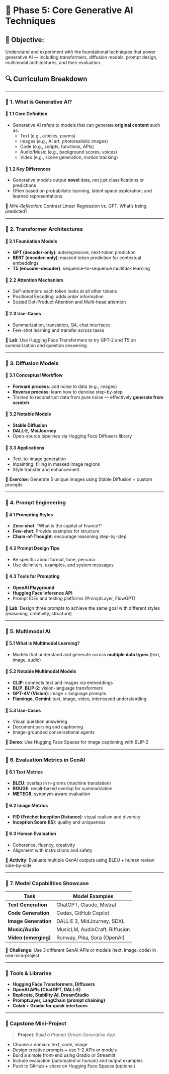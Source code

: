 # 📘 **Phase 5: Core Generative AI Techniques**  

## 🎯 **Objective:**  
Understand and experiment with the foundational techniques that power generative AI — including transformers, diffusion models, prompt design, multimodal architectures, and their evaluation.

## 🔍 **Curriculum Breakdown**
---

### 🌟 **1. What is Generative AI?**

#### 📌 1.1 Core Definition
- Generative AI refers to models that can generate **original content** such as:
  - Text (e.g., articles, poems)
  - Images (e.g., AI art, photorealistic images)
  - Code (e.g., scripts, functions, APIs)
  - Audio/Music (e.g., background scores, voices)
  - Video (e.g., scene generation, motion tracking)

#### 📌 1.2 Key Differences
- Generative models output **novel** data, not just classifications or predictions
- Often based on probabilistic learning, latent space exploration, and learned representations

🧠 *Mini-Reflection*: Contrast Linear Regression vs. GPT. What’s being predicted?

---

### 🤖 **2. Transformer Architectures**

#### 📌 2.1 Foundation Models
- **GPT (decoder-only)**: autoregressive, next-token prediction
- **BERT (encoder-only)**: masked token prediction for contextual embeddings
- **T5 (encoder-decoder)**: sequence-to-sequence multitask learning

#### 📌 2.2 Attention Mechanism
- Self-attention: each token looks at all other tokens
- Positional Encoding: adds order information
- Scaled Dot-Product Attention and Multi-head attention

#### 📌 2.3 Use-Cases
- Summarization, translation, QA, chat interfaces
- Few-shot learning and transfer across tasks

📌 **Lab**: Use Hugging Face Transformers to try GPT-2 and T5 on summarization and question answering

---

### 🎨 **3. Diffusion Models**

#### 📌 3.1 Conceptual Workflow
- **Forward process**: add noise to data (e.g., images)
- **Reverse process**: learn how to denoise step-by-step
- Trained to reconstruct data from pure noise — effectively **generate from scratch**

#### 📌 3.2 Notable Models
- **Stable Diffusion**
- **DALL·E**, **MidJourney**
- Open-source pipelines via Hugging Face Diffusers library

#### 📌 3.3 Applications
- Text-to-image generation
- Inpainting: filling in masked image regions
- Style transfer and enhancement

📌 **Exercise**: Generate 5 unique images using Stable Diffusion + custom prompts

---

### 🧠 **4. Prompt Engineering**

#### 📌 4.1 Prompting Styles
- **Zero-shot**: "What is the capital of France?"
- **Few-shot**: Provide examples for structure
- **Chain-of-Thought**: encourage reasoning step-by-step

#### 📌 4.2 Prompt Design Tips
- Be specific about format, tone, persona
- Use delimiters, examples, and system messages

#### 📌 4.3 Tools for Prompting
- **OpenAI Playground**
- **Hugging Face Inference API**
- Prompt IDEs and testing platforms (PromptLayer, FlowGPT)

📌 **Lab**: Design three prompts to achieve the same goal with different styles (reasoning, creativity, structure)

---

### 🧬 **5. Multimodal AI**

#### 📌 5.1 What is Multimodal Learning?
- Models that understand and generate across **multiple data types** (text, image, audio)

#### 📌 5.2 Notable Multimodal Models
- **CLIP**: connects text and images via embeddings
- **BLIP**, **BLIP-2**: vision-language transformers
- **GPT-4V (Vision)**: image + language prompts
- **Flamingo**, **Gemini**: text, image, video, interleaved understanding

#### 📌 5.3 Use-Cases
- Visual question answering
- Document parsing and captioning
- Image-grounded conversational agents

📌 **Demo**: Use Hugging Face Spaces for image captioning with BLIP-2

---

### 📏 **6. Evaluation Metrics in GenAI**

#### 📌 6.1 Text Metrics
- **BLEU**: overlap in n-grams (machine translation)
- **ROUGE**: recall-based overlap for summarization
- **METEOR**: synonym-aware evaluation

#### 📌 6.2 Image Metrics
- **FID (Fréchet Inception Distance)**: visual realism and diversity
- **Inception Score (IS)**: quality and uniqueness

#### 📌 6.3 Human Evaluation
- Coherence, fluency, creativity
- Alignment with instructions and safety

📌 **Activity**: Evaluate multiple GenAI outputs using BLEU + human review side-by-side

---

### 🔮 **7. Model Capabilities Showcase**

| Task | Model Examples |
|------|----------------|
| **Text Generation** | ChatGPT, Claude, Mistral |
| **Code Generation** | Codex, GitHub Copilot |
| **Image Generation** | DALL·E 3, MidJourney, SDXL |
| **Music/Audio** | MusicLM, AudioCraft, Riffusion |
| **Video (emerging)** | Runway, Pika, Sora (OpenAI) |

📌 **Challenge**: Use 3 different GenAI APIs or models (text, image, code) in one mini-project

---

### 🧰 Tools & Libraries

- **Hugging Face Transformers, Diffusers**
- **OpenAI APIs (ChatGPT, DALL·E)**
- **Replicate, Stability AI, DreamStudio**
- **PromptLayer, LangChain (prompt chaining)**
- **Colab + Gradio for quick interfaces**

---

### 🧪 Capstone Mini-Project

> **Project**: *Build a Prompt-Driven Generative App*  
- Choose a domain: text, code, image  
- Design creative prompts + use 1–2 APIs or models  
- Build a simple front-end using Gradio or Streamlit  
- Include evaluation (automated or human) and output examples  
- Push to GitHub + share on Hugging Face Spaces (optional)